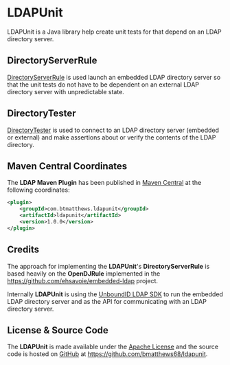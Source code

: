 LDAPUnit
========

LDAPUnit is a Java library help create unit tests for that depend on an LDAP directory server.

DirectoryServerRule
-------------------

[DirectoryServerRule](http://ldapunit.btmatthews.com/apidocs/com/btmatthews/ldapunit/DirectoryServerRule.html) is used
launch an embedded LDAP directory server so that the unit tests do not have to be dependent on an external LDAP
directory server with unpredictable state.

DirectoryTester
---------------

[DirectoryTester](http://ldapunit.btmatthews.com/apidocs/com/btmatthews/ldapunit/DirectoryServerRule.html) is used to
connect to an LDAP directory server (embedded or external) and make assertions about or verify the contents of the LDAP
directory.

Maven Central Coordinates
-------------------------
The **LDAP Maven Plugin** has been published in [Maven Central](http://search.maven.org) at the following
coordinates:

```xml
<plugin>
    <groupId>com.btmatthews.ldapunit</groupId>
    <artifactId>ldapunit</artifactId>
    <version>1.0.0</version>
</plugin>
```

Credits
-------
The approach for implementing the **LDAPUnit**'s **DirectoryServerRule** is based heavily on the **OpenDJRule**
implemented in the https://github.com/ehsavoie/embedded-ldap project.

Internally **LDAPUnit** is using the [UnboundID LDAP SDK](https://www.unboundid.com/products/ldap-sdk) to run the
embedded LDAP directory server and as the API for communicating with an LDAP directory server.

License & Source Code
---------------------
The **LDAPUnit** is made available under the
[Apache License](http://www.apache.org/licenses/LICENSE-2.0.html) and the source code is hosted on
[GitHub](http://github.com) at https://github.com/bmatthews68/ldapunit.